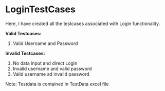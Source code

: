 # LoginTestCases
Here, I have created all the testcases associated with Login functionality.

**Valid Testcases:**
1. Valid Username and Password

**Invalid Testcases:**
1. No data input and direct Login
2. Invalid username and valid password
3. Valid username ad invaild password

Note: Testdata is contained in TestData excel file


